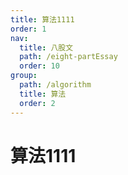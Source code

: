 ```yaml
---
title: 算法1111
order: 1
nav:
  title: 八股文
  path: /eight-partEssay
  order: 10
group:
  path: /algorithm
  title: 算法
  order: 2
---
```


算法1111
===
